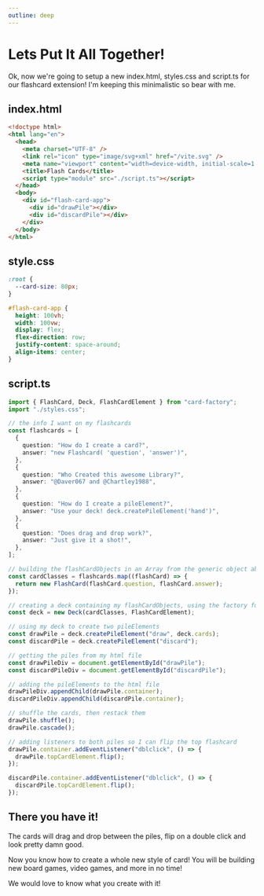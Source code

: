 ```yaml
---
outline: deep
---
```


# Lets Put It All Together!

Ok, now we're going to setup a new index.html, styles.css and script.ts for our flashcard extension! I'm keeping this minimalistic so bear with me.

## index.html

```html
<!doctype html>
<html lang="en">
  <head>
    <meta charset="UTF-8" />
    <link rel="icon" type="image/svg+xml" href="/vite.svg" />
    <meta name="viewport" content="width=device-width, initial-scale=1.0" />
    <title>Flash Cards</title>
    <script type="module" src="./script.ts"></script>
  </head>
  <body>
    <div id="flash-card-app">
      <div id="drawPile"></div>
      <div id="discardPile"></div>
    </div>
  </body>
</html>
```

## style.css

```css
:root {
  --card-size: 80px;
}

#flash-card-app {
  height: 100vh;
  width: 100vw;
  display: flex;
  flex-direction: row;
  justify-content: space-around;
  align-items: center;
}
```

## script.ts

```typescript
import { FlashCard, Deck, FlashCardElement } from "card-factory";
import "./styles.css";

// the info I want on my flashcards
const flashcards = [
  {
    question: "How do I create a card?",
    answer: "new Flashcard( 'question', 'answer')",
  },
  {
    question: "Who Created this awesome Library?",
    answer: "@Daver067 and @Chartley1988",
  },
  {
    question: "How do I create a pileElement?",
    answer: "Use your deck! deck.createPileElement('hand')",
  },
  {
    question: "Does drag and drop work?",
    answer: "Just give it a shot!",
  },
];

// building the flashCardObjects in an Array from the generic object above
const cardClasses = flashcards.map((flashCard) => {
  return new FlashCard(flashCard.question, flashCard.answer);
});

// creating a deck containing my flashCardObjects, using the factory function I built in the last step
const deck = new Deck(cardClasses, FlashCardElement);

// using my deck to create two pileElements
const drawPile = deck.createPileElement("draw", deck.cards);
const discardPile = deck.createPileElement("discard");

// getting the piles from my html file
const drawPileDiv = document.getElementById("drawPile");
const discardPileDiv = document.getElementById("discardPile");

// adding the pileElements to the html file
drawPileDiv.appendChild(drawPile.container);
discardPileDiv.appendChild(discardPile.container);

// shuffle the cards, then restack them
drawPile.shuffle();
drawPile.cascade();

// adding listeners to both piles so I can flip the top flashcard
drawPile.container.addEventListener("dblclick", () => {
  drawPile.topCardElement.flip();
});

discardPile.container.addEventListener("dblclick", () => {
  discardPile.topCardElement.flip();
});
```

## There you have it!

The cards will drag and drop between the piles, flip on a double click and look pretty damn good.

Now you know how to create a whole new style of card! You will be building new board games, video games, and more in no time!

We would love to know what you create with it!
